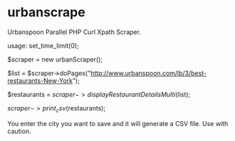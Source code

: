 # urbanscrape
Urbanspoon Parallel PHP Curl Xpath Scraper.

usage:
set_time_limit(0);

$scraper = new urbanScraper();

$list = $scraper->doPages("http://www.urbanspoon.com/lb/3/best-restaurants-New-York"); 

$restaurants = $scraper->displayRestaurantDetailsMulti($list);

$scraper->print_csv($restaurants);



You enter the city you want to save and it will generate a CSV file. Use with caution.
